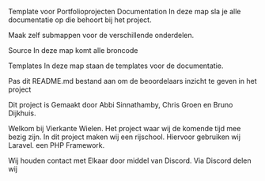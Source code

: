 Template voor Portfolioprojecten
Documentation
In deze map sla je alle documentatie op die behoort bij het project.

Maak zelf submappen voor de verschillende onderdelen.

Source
In deze map komt alle broncode

Templates
In deze map staan de templates voor de documentatie.

Pas dit README.md bestand aan om de beoordelaars inzicht te geven in het project


Dit project is Gemaakt door Abbi Sinnathamby, Chris Groen en Bruno Dijkhuis.

Welkom bij Vierkante Wielen. Het project waar wij de komende tijd mee bezig zijn. In dit project maken wij een rijschool. Hiervoor gebruiken wij Laravel. een PHP Framework. 


Wij houden contact met Elkaar door middel van Discord. Via Discord delen wij 
